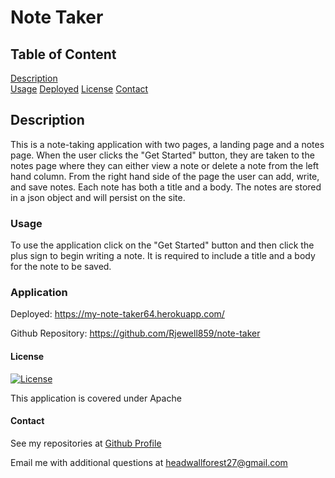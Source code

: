 # Note Taker 
    
## Table of Content
[Description](#description)   
[Usage](#usage)
[Deployed](#application)
[License](#license)
[Contact](#contact)


## Description

This is a note-taking application with two pages, a landing page and a notes page. When the user clicks the "Get Started" button, they are taken to the notes page where they can either view a note or delete a note from the left hand column. From the right hand side of the page the user can add, write, and save notes. Each note has both a title and a body. The notes are stored in a json object and will persist on the site.

### Usage

To use the application click on the "Get Started" button and then click the plus sign to begin writing a note. It is required to include a title and a body for the note to be saved.

### Application

Deployed: https://my-note-taker64.herokuapp.com/

Github Repository: https://github.com/Rjewell859/note-taker


#### License

[![License](https://img.shields.io/badge/License-Apache_2.0-blue.svg)](https://opensource.org/licenses/Apache-2.0)

This application is covered under Apache

#### Contact

See my repositories at [Github Profile](https://github.com/rjewell859)

Email me with additional questions at headwallforest27@gmail.com
